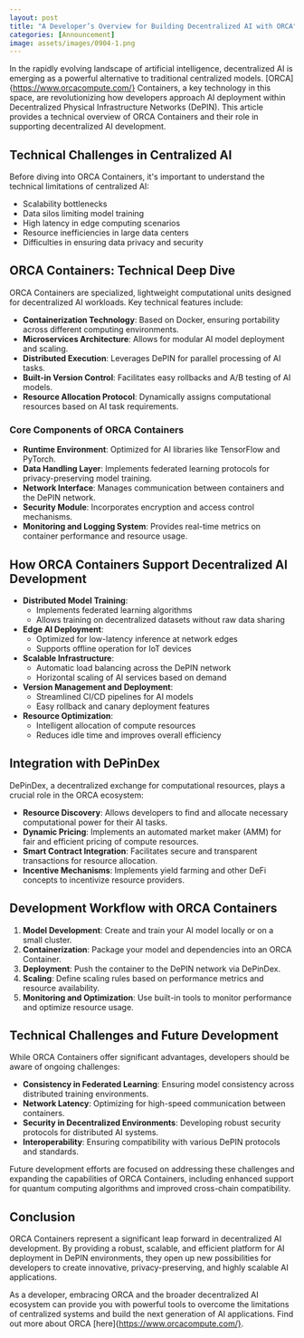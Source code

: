 ```yaml
---
layout: post
title: "A Developer’s Overview for Building Decentralized AI with ORCA"
categories: [Announcement]
image: assets/images/0904-1.png
---
```


In the rapidly evolving landscape of artificial intelligence, decentralized AI is emerging as a powerful alternative to traditional centralized models. [ORCA]{https://www.orcacompute.com/} Containers, a key technology in this space, are revolutionizing how developers approach AI deployment within Decentralized Physical Infrastructure Networks (DePIN). This article provides a technical overview of ORCA Containers and their role in supporting decentralized AI development.

## Technical Challenges in Centralized AI

Before diving into ORCA Containers, it's important to understand the technical limitations of centralized AI:

- Scalability bottlenecks
- Data silos limiting model training
- High latency in edge computing scenarios
- Resource inefficiencies in large data centers
- Difficulties in ensuring data privacy and security

## ORCA Containers: Technical Deep Dive

ORCA Containers are specialized, lightweight computational units designed for decentralized AI workloads. Key technical features include:

- **Containerization Technology**: Based on Docker, ensuring portability across different computing environments.
- **Microservices Architecture**: Allows for modular AI model deployment and scaling.
- **Distributed Execution**: Leverages DePIN for parallel processing of AI tasks.
- **Built-in Version Control**: Facilitates easy rollbacks and A/B testing of AI models.
- **Resource Allocation Protocol**: Dynamically assigns computational resources based on AI task requirements.

### Core Components of ORCA Containers

- **Runtime Environment**: Optimized for AI libraries like TensorFlow and PyTorch.
- **Data Handling Layer**: Implements federated learning protocols for privacy-preserving model training.
- **Network Interface**: Manages communication between containers and the DePIN network.
- **Security Module**: Incorporates encryption and access control mechanisms.
- **Monitoring and Logging System**: Provides real-time metrics on container performance and resource usage.

## How ORCA Containers Support Decentralized AI Development

- **Distributed Model Training**:
  - Implements federated learning algorithms
  - Allows training on decentralized datasets without raw data sharing
- **Edge AI Deployment**:
  - Optimized for low-latency inference at network edges
  - Supports offline operation for IoT devices
- **Scalable Infrastructure**:
  - Automatic load balancing across the DePIN network
  - Horizontal scaling of AI services based on demand
- **Version Management and Deployment**:
  - Streamlined CI/CD pipelines for AI models
  - Easy rollback and canary deployment features
- **Resource Optimization**:
  - Intelligent allocation of compute resources
  - Reduces idle time and improves overall efficiency

## Integration with DePinDex

DePinDex, a decentralized exchange for computational resources, plays a crucial role in the ORCA ecosystem:

- **Resource Discovery**: Allows developers to find and allocate necessary computational power for their AI tasks.
- **Dynamic Pricing**: Implements an automated market maker (AMM) for fair and efficient pricing of compute resources.
- **Smart Contract Integration**: Facilitates secure and transparent transactions for resource allocation.
- **Incentive Mechanisms**: Implements yield farming and other DeFi concepts to incentivize resource providers.

## Development Workflow with ORCA Containers

1. **Model Development**: Create and train your AI model locally or on a small cluster.
2. **Containerization**: Package your model and dependencies into an ORCA Container.
3. **Deployment**: Push the container to the DePIN network via DePinDex.
4. **Scaling**: Define scaling rules based on performance metrics and resource availability.
5. **Monitoring and Optimization**: Use built-in tools to monitor performance and optimize resource usage.

## Technical Challenges and Future Development

While ORCA Containers offer significant advantages, developers should be aware of ongoing challenges:

- **Consistency in Federated Learning**: Ensuring model consistency across distributed training environments.
- **Network Latency**: Optimizing for high-speed communication between containers.
- **Security in Decentralized Environments**: Developing robust security protocols for distributed AI systems.
- **Interoperability**: Ensuring compatibility with various DePIN protocols and standards.

Future development efforts are focused on addressing these challenges and expanding the capabilities of ORCA Containers, including enhanced support for quantum computing algorithms and improved cross-chain compatibility.

## Conclusion

ORCA Containers represent a significant leap forward in decentralized AI development. By providing a robust, scalable, and efficient platform for AI deployment in DePIN environments, they open up new possibilities for developers to create innovative, privacy-preserving, and highly scalable AI applications.

As a developer, embracing ORCA and the broader decentralized AI ecosystem can provide you with powerful tools to overcome the limitations of centralized systems and build the next generation of AI applications. Find out more about ORCA [here]{https://www.orcacompute.com/}.
